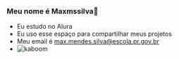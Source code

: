 ### Meu nome é Maxmssilva💙
- Eu estudo no Alura
- Eu uso esse espaço para compartilhar meus projetos
- Meu email é max.mendes.silva@escola.pr.gov.br
- ![kaboom](https://media.tenor.com/Mow3BwJQLc8AAAAi/cat-cat-meme.gif)
